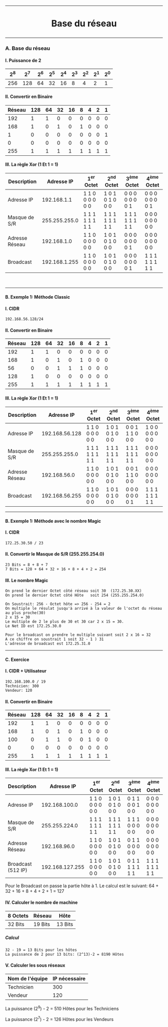 ------------------------------------------------------------------------------------------------------------------------------------------------
# <p align='center'> Base du réseau </p>


------------------------------------------------------------------------------------------------------------------------------------------------
### A. Base du réseau
#### I. Puissance de 2
| 2<sup>8</sup> | 2<sup>7</sup> | 2<sup>6</sup> | 2<sup>5</sup> | 2<sup>4</sup> | 2<sup>3</sup> | 2<sup>2</sup> | 2<sup>1</sup> | 2<sup>0</sup> |
| ------------- | ------------- | ------------- | ------------- | ------------- | ------------- | ------------- | ------------- | ------------- |
|      256      |      128      |      64       |      32       |      16       |       8       |       4       |       2       |       1       |

#### II. Convertir  en Binaire 
| Réseau       | 128 | 64 | 32 | 16 | 8 | 4 | 2 | 1 |
| ------------ | --- | -- | -- | -- | - | - | - | - |
| 192          | 1   | 1  | 0  | 0  | 0 | 0 | 0 | 0 |
| 168          | 1   | 0  | 1  | 0  | 1 | 0 | 0 | 0 |
| 1            | 0   | 0  | 0  | 0  | 0 | 0 | 0 | 1 |
| 0            | 0   | 0  | 0  | 0  | 0 | 0 | 0 | 0 |
| 255          | 1   | 1  | 1  | 1  | 1 | 1 | 1 | 1 |

#### III. La règle Xor (1 Et 1 = 1)
| Description    | Adresse IP      | 1<sup>er</sup> Octet | 2<sup>nd</sup> Octet | 3<sup>ème</sup> Octet | 4<sup>ème</sup> Octet |
| -------------- | --------------- | -------------------- | -------------------- | --------------------- | --------------------- |
| Adresse IP     | 192.168.1.1     | 1 1 0 0 0 0 0 0      | 1 0 1 0 1 0 0 0      | 0 0 0 0 0 0 0 1       | 0 0 0 0 0 0 0 1       |
| Masque de S/R  | 255.255.255.0   | 1 1 1 1 1 1 1 1      | 1 1 1 1 1 1 1 1      | 1 1 1 1 1 1 1 1       | 0 0 0 0 0 0 0 0       |
| Adresse Réseau | 192.168.1.0     | 1 1 0 0 0 0 0 0      | 1 0 1 0 1 0 0 0      | 0 0 0 0 0 0 0 1       | 0 0 0 0 0 0 0 0       |
| Broadcast      | 192.168.1.255   | 1 1 0 0 0 0 0 0      | 1 0 1 0 1 0 0 0      | 0 0 0 0 0 0 0 1       | 1 1 1 1 1 1 1 1       |

<br /> 



------------------------------------------------------------------------------------------------------------------------------------------------
#### B. Exemple 1: Méthode Classic
#### I. CIDR
```
192.168.56.128/24
```

#### II. Convertir en Binaire
| Réseau       | 128 | 64 | 32 | 16 | 8 | 4 | 2 | 1 |
| ------------ | --- | -- | -- | -- | - | - | - | - |
| 192          | 1   | 1  | 0  | 0  | 0 | 0 | 0 | 0 |
| 168          | 1   | 0  | 1  | 0  | 1 | 0 | 0 | 0 |
| 56           | 0   | 0  | 1  | 1  | 1 | 0 | 0 | 0 |
| 128          | 1   | 0  | 0  | 0  | 0 | 0 | 0 | 0 |
| 255          | 1   | 1  | 1  | 1  | 1 | 1 | 1 | 1 |

#### III. La règle Xor (1 Et 1 = 1)
| Description    | Adresse IP      | 1<sup>er</sup> Octet | 2<sup>nd</sup> Octet | 3<sup>ème</sup> Octet | 4<sup>ème</sup> Octet |
| -------------- | --------------- | -------------------- | -------------------- | --------------------- | --------------------- |
| Adresse IP     | 192.168.56.128  | 1 1 0 0 0 0 0 0      | 1 0 1 0 1 0 0 0      | 0 0 1 1 1 0 0 0       | 1 0 0 0 0 0 0 0       |
| Masque de S/R  | 255.255.255.0   | 1 1 1 1 1 1 1 1      | 1 1 1 1 1 1 1 1      | 1 1 1 1 1 1 1 1       | 0 0 0 0 0 0 0 0       |
| Adresse Réseau | 192.168.56.0    | 1 1 0 0 0 0 0 0      | 1 0 1 0 1 0 0 0      | 0 0 1 1 1 0 0 0       | 0 0 0 0 0 0 0 0       |
| Broadcast      | 192.168.56.255  | 1 1 0 0 0 0 0 0      | 1 0 1 0 1 0 0 0      | 0 0 0 0 0 0 0 1       | 1 1 1 1 1 1 1 1       |


------------------------------------------------------------------------------------------------------------------------------------------------
#### B. Exemple 1: Méthode avec le nombre Magic
#### I. CIDR
```
172.25.30.50 / 23
```

#### II. Convertir le Masque de S/R (255.255.254.0)
```
23 Bits = 8 + 8 + 7
7 Bits = 128 + 64 + 32 + 16 + 8 + 4 + 2 = 254
```

#### III. Le nombre Magic
```
On prend le dernier Octet côté réseau soit 30  (172.25.30.XX)
On prend le dernier Octet côté Hôte   soit 254 (255.255.254.0)
```

```
On Soustrait: 256 - Octet hôte => 256 - 254 = 2
On multiple le résulat jusqu'à arrivé à la valeur de l'octet du réseau au plus proche(30)
2 x 15 = 30
Le multiple de 2 le plus de 30 et 30 car 2 x 15 = 30.
Le Net ID est 172.25.30.0
```

```
Pour le broadcast on prendre le multiple suivant soit 2 x 16 = 32
A ce chiffre on soustrait 1 soit 32 - 1 ) 31
L'adresse de broadcast est 172.25.31.0
```


------------------------------------------------------------------------------------------------------------------------------------------------
#### C. Exercice 
#### I. CIDR + Utilisateur
```
192.168.100.0 / 19
Technicien: 300
Vendeur: 120
```

#### II. Convertir en Binaire
| Réseau       | 128 | 64 | 32 | 16 | 8 | 4 | 2 | 1 |
| ------------ | --- | -- | -- | -- | - | - | - | - |
| 192          | 1   | 1  | 0  | 0  | 0 | 0 | 0 | 0 |
| 168          | 1   | 0  | 1  | 0  | 1 | 0 | 0 | 0 |
| 100          | 0   | 1  | 1  | 0  | 0 | 1 | 0 | 0 |
| 0            | 0   | 0  | 0  | 0  | 0 | 0 | 0 | 0 |
| 255          | 1   | 1  | 1  | 1  | 1 | 1 | 1 | 1 |



#### III. La règle Xor (1 Et 1 = 1)
| Description        | Adresse IP      | 1<sup>er</sup> Octet | 2<sup>nd</sup> Octet | 3<sup>ème</sup> Octet | 4<sup>ème</sup> Octet |
| ------------------ | --------------- | -------------------- | -------------------- | --------------------- | --------------------- |
| Adresse IP         | 192.168.100.0   | 1 1 0 0 0 0 0 0      | 1 0 1 0 1 0 0 0      |  0 1 1 0 0 1 0 0      | 0 0 0 0 0 0 0 0       |
| Masque de S/R      | 255.255.224.0   | 1 1 1 1 1 1 1 1      | 1 1 1 1 1 1 1 1      |  1 1 1 0 0 0 0 0      | 0 0 0 0 0 0 0 0       |
| Adresse Réseau     | 192.168.96.0    | 1 1 0 0 0 0 0 0      | 1 0 1 0 1 0 0 0      |  0 1 1 0 0 0 0 0      | 0 0 0 0 0 0 0 0       |
| Broadcast (512 IP) | 192.168.127.255 | 1 1 0 0 0 0 0 0      | 1 0 1 0 1 0 0 0      |  0 1 1 1 1 1 1 1      | 1 1 1 1 1 1 1 1       |

Pour le Broadcast on passe la partie hôte à 1.
Le calcul est le suivant: 64 + 32 + 16 + 8 + 4 + 2 + 1 = 127 



#### IV. Calculer le nombre de machine
| 8 Octets | Réseau  | Hôte    |
| -------- | ------- | ------- |
| 32 Bits  | 19 Bits | 13 Bits |

##### Calcul
```
32 - 19 = 13 Bits pour les hôtes
La puissance de 2 pour 13 bits: (2^13)-2 = 8190 Hôtes
```




#### V. Calculer les sous réseaux
| Nom de l'équipe | IP nécessaire |
| --------------- | ------------- |
| Technicien      | 300           |
| Vendeur         | 120           |

La puissance (2<sup>9</sup>) - 2 = 510 Hôtes pour les Techniciens

La puissance (2<sup>7</sup>) - 2 = 126 Hôtes pour les Vendeurs


